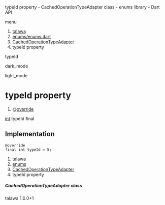 




typeId property - CachedOperationTypeAdapter class - enums library - Dart API







menu

1. [talawa](../../index.html)
2. [enums/enums.dart](../../file-___home_harshil_Desktop_open-source_palisadoes_talawa_lib_enums_enums/)
3. [CachedOperationTypeAdapter](../../file-___home_harshil_Desktop_open-source_palisadoes_talawa_lib_enums_enums/CachedOperationTypeAdapter-class.html)
4. typeId property

typeId


dark\_mode

light\_mode




# typeId property


1. @[override](https://api.flutter.dev/flutter/dart-core/override-constant.html)

[int](https://api.flutter.dev/flutter/dart-core/int-class.html)
typeId
final

## Implementation

```
@override
final int typeId = 5;
```

 


1. [talawa](../../index.html)
2. [enums](../../file-___home_harshil_Desktop_open-source_palisadoes_talawa_lib_enums_enums/)
3. [CachedOperationTypeAdapter](../../file-___home_harshil_Desktop_open-source_palisadoes_talawa_lib_enums_enums/CachedOperationTypeAdapter-class.html)
4. typeId property

##### CachedOperationTypeAdapter class





talawa
1.0.0+1






